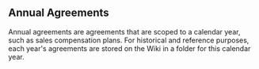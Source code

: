 ## Annual Agreements

Annual agreements are agreements that are scoped to a calendar year, such as sales compensation plans. For historical and reference purposes, each year's agreements are stored on the Wiki in a folder for this calendar year. 



